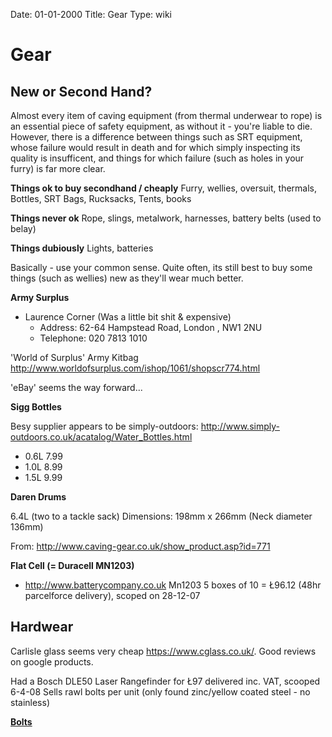 Date: 01-01-2000
Title: Gear
Type: wiki


Gear 
====





New or Second Hand?
-------------------

Almost every item of caving equipment (from thermal underwear to rope)
is an essential piece of safety equipment, as without it - you're liable
to die. However, there is a difference between things such as SRT
equipment, whose failure would result in death and for which simply
inspecting its quality is insufficent, and things for which failure
(such as holes in your furry) is far more clear.

**Things ok to buy secondhand / cheaply** Furry, wellies, oversuit,
thermals, Bottles, SRT Bags, Rucksacks, Tents, books

**Things never ok** Rope, slings, metalwork, harnesses, battery belts
(used to belay)

**Things dubiously** Lights, batteries

Basically - use your common sense. Quite often, its still best to buy
some things (such as wellies) new as they'll wear much better.

**Army Surplus**





-   Laurence Corner (Was a little bit shit & expensive)
    -   Address: 62-64 Hampstead Road, London , NW1 2NU
    -   Telephone: 020 7813 1010

'World of Surplus' Army Kitbag
<http://www.worldofsurplus.com/ishop/1061/shopscr774.html>

'eBay' seems the way forward...

**Sigg Bottles**

Besy supplier appears to be simply-outdoors:
<http://www.simply-outdoors.co.uk/acatalog/Water_Bottles.html>





-   0.6L 7.99
-   1.0L 8.99
-   1.5L 9.99

**Daren Drums**

6.4L (two to a tackle sack) Dimensions: 198mm x 266mm (Neck diameter
136mm)

From: <http://www.caving-gear.co.uk/show_product.asp?id=771>

**Flat Cell (= Duracell MN1203)**





-   <http://www.batterycompany.co.uk> Mn1203 5 boxes of 10 = Ł96.12
    (48hr parcelforce delivery), scoped on 28-12-07





Hardwear
--------

Carlisle glass seems very cheap <https://www.cglass.co.uk/>. Good
reviews on google products.

Had a Bosch DLE50 Laser Rangefinder for Ł97 delivered inc. VAT, scooped
6-4-08 Sells rawl bolts per unit (only found zinc/yellow coated steel -
no stainless)

**[Bolts](https://union.ic.ac.uk/rcc/caving/old/wiki/edit.php?n=Main.Bolts)**











